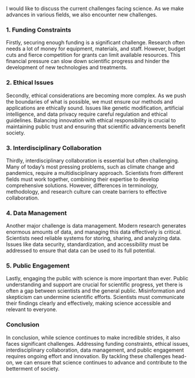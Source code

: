 I would like to discuss the current challenges facing science. As we make advances in various fields, we also encounter new challenges.

### 1. Funding Constraints

Firstly, securing enough funding is a significant challenge. Research often needs a lot of money for equipment, materials, and staff. However, budget cuts and fierce competition for grants can limit available resources. This financial pressure can slow down scientific progress and hinder the development of new technologies and treatments.

### 2. Ethical Issues

Secondly, ethical considerations are becoming more complex. As we push the boundaries of what is possible, we must ensure our methods and applications are ethically sound. Issues like genetic modification, artificial intelligence, and data privacy require careful regulation and ethical guidelines. Balancing innovation with ethical responsibility is crucial to maintaining public trust and ensuring that scientific advancements benefit society.

### 3. Interdisciplinary Collaboration

Thirdly, interdisciplinary collaboration is essential but often challenging. Many of today’s most pressing problems, such as climate change and pandemics, require a multidisciplinary approach. Scientists from different fields must work together, combining their expertise to develop comprehensive solutions. However, differences in terminology, methodology, and research culture can create barriers to effective collaboration.

### 4. Data Management

Another major challenge is data management. Modern research generates enormous amounts of data, and managing this data effectively is critical. Scientists need reliable systems for storing, sharing, and analyzing data. Issues like data security, standardization, and accessibility must be addressed to ensure that data can be used to its full potential.

### 5. Public Engagement

Lastly, engaging the public with science is more important than ever. Public understanding and support are crucial for scientific progress, yet there is often a gap between scientists and the general public. Misinformation and skepticism can undermine scientific efforts. Scientists must communicate their findings clearly and effectively, making science accessible and relevant to everyone.

### Conclusion

In conclusion, while science continues to make incredible strides, it also faces significant challenges. Addressing funding constraints, ethical issues, interdisciplinary collaboration, data management, and public engagement requires ongoing effort and innovation. By tackling these challenges head-on, we can ensure that science continues to advance and contribute to the betterment of society.